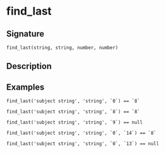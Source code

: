 # find_last

## Signature

`find_last(string, string, number, number)`

## Description



## Examples

```
find_last('subject string', 'string', `0`) == `8`
```

```
find_last('subject string', 'string', `8`) == `8`
```

```
find_last('subject string', 'string', `9`) == null
```

```
find_last('subject string', 'string', `0`, `14`) == `8`
```

```
find_last('subject string', 'string', `0`, `13`) == null
```
